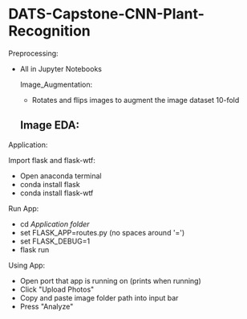 # DATS-Capstone-CNN-Plant-Recognition

Preprocessing:

- All in Jupyter Notebooks

    Image_Augmentation:
	- Rotates and flips images to augment the image dataset 10-fold

    Image EDA:
	-  




Application:

Import flask and flask-wtf:
- Open anaconda terminal
- conda install flask
- conda install flask-wtf

Run App:
- cd *Application folder*
- set FLASK_APP=routes.py (no spaces around '=')
- set FLASK_DEBUG=1
- flask run

Using App:
- Open port that app is running on (prints when running)
- Click "Upload Photos"
- Copy and paste image folder path into input bar
- Press "Analyze"

